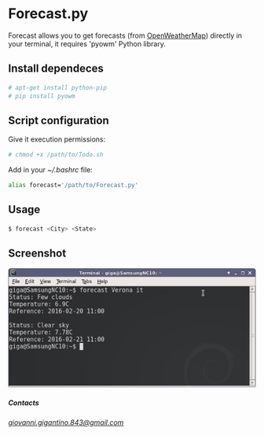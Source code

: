 # Forecast.py
Forecast allows you to get forecasts (from [OpenWeatherMap](http://openweathermap.org)) directly in your terminal, it requires 'pyowm' Python library.

## Install dependeces
```bash
# apt-get install python-pip
# pip install pyowm
```

## Script configuration
Give it execution permissions:
```bash
# chmod +x /path/to/Todo.sh

```
Add in your *~/.bashrc* file:
```bash
alias forecast='/path/to/Forecast.py'
```

## Usage
```bash
$ forecast <City> <State>
```

## Screenshot
![Script in action](https://github.com/giovannigigantino/Forecast.py/blob/master/img/example.png)

##### Contacts
*giovanni.gigantino.843@gmail.com*